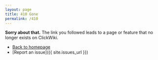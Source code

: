 ```yaml
---
layout: page
title: 410 Gone
permalink: /410
---
```


**Sorry about that.** The link you followed leads to a page or feature that no longer exists on ClickWiki.

* [Back to homepage](/)
* [Report an issue]({{ site.issues_url }})

